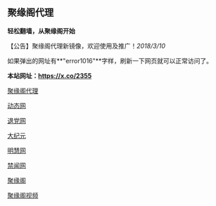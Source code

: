 ## **聚缘阁代理**

**轻松翻墙，从聚缘阁开始**

【公告】聚缘阁代理新镜像，欢迎使用及推广！_2018/3/10_

如果弹出的网址有**"error1016"**字样，刷新一下网页就可以正常访问了。

**本站网址：https://x.co/2355**


 [聚缘阁代理](http://jyghao.fmbb.cf/kzg/)

 [动态网](http://jyghao.fmbb.cf/?201846)

 [退党网](http://jyghao.fmbb.cf/?id=8)

 [大纪元](http://jyghao.fmbb.cf/?id=7)

 [明慧网](http://jyghao.fmbb.cf/?id=3)

 [禁闻网](http://jyghao.fmbb.cf/?id=16)

 [聚缘阁](http://wz.b66f.tk/net)

 [聚缘阁视频](http://wz.b66f.tk/hv)








